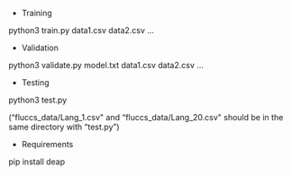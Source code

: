 * Training 

python3 train.py data1.csv data2.csv ...


* Validation 

python3 validate.py model.txt data1.csv data2.csv ...


* Testing 

python3 test.py

(“fluccs_data/Lang_1.csv" and “fluccs_data/Lang_20.csv" should be in the same directory with “test.py”)


* Requirements 

pip install deap

